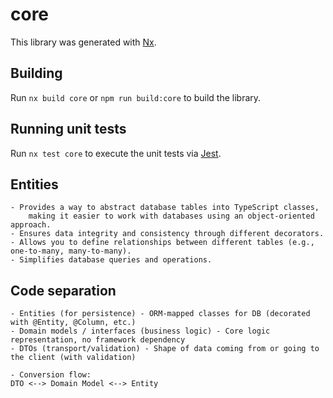 # core

This library was generated with [Nx](https://nx.dev).

## Building

Run `nx build core` or `npm run build:core` to build the library.

## Running unit tests

Run `nx test core` to execute the unit tests via [Jest](https://jestjs.io).

## Entities
```text
- Provides a way to abstract database tables into TypeScript classes,
    making it easier to work with databases using an object-oriented approach.
- Ensures data integrity and consistency through different decorators.
- Allows you to define relationships between different tables (e.g., one-to-many, many-to-many).
- Simplifies database queries and operations.
```


## Code separation
```text
- Entities (for persistence) - ORM-mapped classes for DB (decorated with @Entity, @Column, etc.)
- Domain models / interfaces (business logic) - Core logic representation, no framework dependency
- DTOs (transport/validation) - Shape of data coming from or going to the client (with validation)

- Conversion flow:
DTO <--> Domain Model <--> Entity
```
